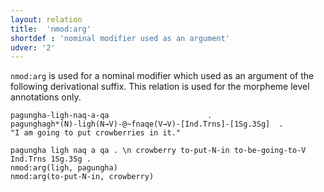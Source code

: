 ```yaml
---
layout: relation
title:  'nmod:arg'
shortdef : 'nominal modifier used as an argument'
udver: '2'
---
```


`nmod:arg` is used for a nominal modifier which used as an argument of the following derivational suffix. This relation is used for the morpheme level annotations only.

```
pagungha-ligh-naq-a-qa						.
pagunghagh*(N)-ligh(N→V)-@~fnaqe(V→V)-[Ind.Trns]-[1Sg.3Sg]	.
"I am going to put crowberries in it."
```

~~~ sdparse
pagungha ligh naq a qa . \n crowberry to-put-N-in to-be-going-to-V Ind.Trns 1Sg.3Sg .
nmod:arg(ligh, pagungha)
nmod:arg(to-put-N-in, crowberry)
~~~
<!-- Interlanguage links updated Pá kvě 14 11:09:10 CEST 2021 -->
